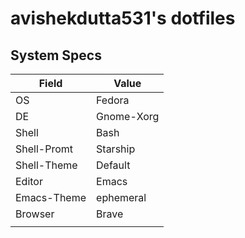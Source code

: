 # avishekdutta531's dotfiles

## System Specs

| Field       | Value      |
|-------------|------------|
| OS          | Fedora     |
| DE          | Gnome-Xorg |
| Shell       | Bash       |
| Shell-Promt | Starship   |
| Shell-Theme | Default    |
| Editor      | Emacs      |
| Emacs-Theme | ephemeral  |
| Browser     | Brave      |
|             |            |
